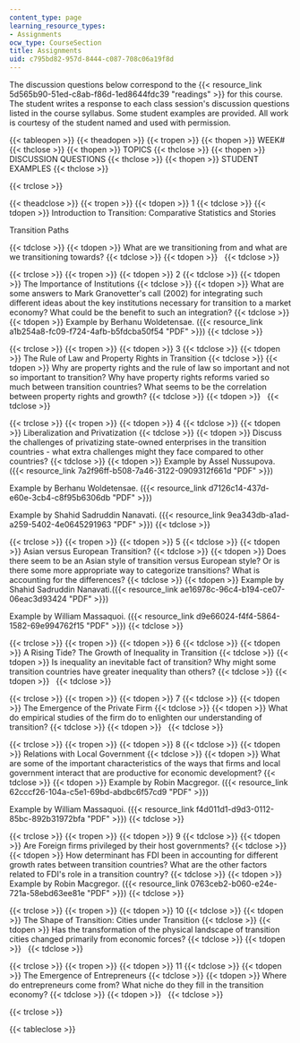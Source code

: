 ```yaml
---
content_type: page
learning_resource_types:
- Assignments
ocw_type: CourseSection
title: Assignments
uid: c795bd82-957d-8444-c087-708c06a19f8d
---
```


The discussion questions below correspond to the {{< resource_link 5d565b90-51ed-c8ab-f86d-1ed8644fdc39 "readings" >}} for this course. The student writes a response to each class session's discussion questions listed in the course syllabus. Some student examples are provided. All work is courtesy of the student named and used with permission.

{{< tableopen >}}
{{< theadopen >}}
{{< tropen >}}
{{< thopen >}}
WEEK#
{{< thclose >}}
{{< thopen >}}
TOPICS
{{< thclose >}}
{{< thopen >}}
DISCUSSION QUESTIONS
{{< thclose >}}
{{< thopen >}}
STUDENT EXAMPLES
{{< thclose >}}

{{< trclose >}}

{{< theadclose >}}
{{< tropen >}}
{{< tdopen >}}
1
{{< tdclose >}}
{{< tdopen >}}
Introduction to Transition: Comparative Statistics and Stories

Transition Paths


{{< tdclose >}}
{{< tdopen >}}
What are we transitioning from and what are we transitioning towards?
{{< tdclose >}}
{{< tdopen >}}
 
{{< tdclose >}}

{{< trclose >}}
{{< tropen >}}
{{< tdopen >}}
2
{{< tdclose >}}
{{< tdopen >}}
The Importance of Institutions
{{< tdclose >}}
{{< tdopen >}}
What are some answers to Mark Granovetter's call (2002) for integrating such different ideas about the key institutions necessary for transition to a market economy? What could be the benefit to such an integration?
{{< tdclose >}}
{{< tdopen >}}
Example by Berhanu Woldetensae. ({{< resource_link a1b254a8-fc09-f724-4afb-b5fdcba50f54 "PDF" >}})
{{< tdclose >}}

{{< trclose >}}
{{< tropen >}}
{{< tdopen >}}
3
{{< tdclose >}}
{{< tdopen >}}
The Rule of Law and Property Rights in Transition
{{< tdclose >}}
{{< tdopen >}}
Why are property rights and the rule of law so important and not so important to transition? Why have property rights reforms varied so much between transition countries? What seems to be the correlation between property rights and growth?
{{< tdclose >}}
{{< tdopen >}}
 
{{< tdclose >}}

{{< trclose >}}
{{< tropen >}}
{{< tdopen >}}
4
{{< tdclose >}}
{{< tdopen >}}
Liberalization and Privatization
{{< tdclose >}}
{{< tdopen >}}
Discuss the challenges of privatizing state-owned enterprises in the transition countries - what extra challenges might they face compared to other countries?
{{< tdclose >}}
{{< tdopen >}}
Example by Assel Nussupova. ({{< resource_link 7a2f96ff-b508-7a46-3122-0909312f661d "PDF" >}})  
  
Example by Berhanu Woldetensae. ({{< resource_link d7126c14-437d-e60e-3cb4-c8f95b6306db "PDF" >}})  
  
Example by Shahid Sadruddin Nanavati. ({{< resource_link 9ea343db-a1ad-a259-5402-4e0645291963 "PDF" >}})
{{< tdclose >}}

{{< trclose >}}
{{< tropen >}}
{{< tdopen >}}
5
{{< tdclose >}}
{{< tdopen >}}
Asian versus European Transition?
{{< tdclose >}}
{{< tdopen >}}
Does there seem to be an Asian style of transition versus European style? Or is there some more appropriate way to categorize transitions? What is accounting for the differences?
{{< tdclose >}}
{{< tdopen >}}
Example by Shahid Sadruddin Nanavati.({{< resource_link ae16978c-96c4-b194-ce07-06eac3d93424 "PDF" >}})  
  
Example by William Massaquoi. ({{< resource_link d9e66024-f4f4-5864-1582-69e994762f15 "PDF" >}})
{{< tdclose >}}

{{< trclose >}}
{{< tropen >}}
{{< tdopen >}}
6
{{< tdclose >}}
{{< tdopen >}}
A Rising Tide? The Growth of Inequality in Transition
{{< tdclose >}}
{{< tdopen >}}
Is inequality an inevitable fact of transition? Why might some transition countries have greater inequality than others?
{{< tdclose >}}
{{< tdopen >}}
 
{{< tdclose >}}

{{< trclose >}}
{{< tropen >}}
{{< tdopen >}}
7
{{< tdclose >}}
{{< tdopen >}}
The Emergence of the Private Firm
{{< tdclose >}}
{{< tdopen >}}
What do empirical studies of the firm do to enlighten our understanding of transition?
{{< tdclose >}}
{{< tdopen >}}
 
{{< tdclose >}}

{{< trclose >}}
{{< tropen >}}
{{< tdopen >}}
8
{{< tdclose >}}
{{< tdopen >}}
Relations with Local Government
{{< tdclose >}}
{{< tdopen >}}
What are some of the important characteristics of the ways that firms and local government interact that are productive for economic development?
{{< tdclose >}}
{{< tdopen >}}
Example by Robin Macgregor. ({{< resource_link 62cccf26-104a-c5e1-69bd-abdbc6f57cd9 "PDF" >}})  
  
Example by William Massaquoi. ({{< resource_link f4d011d1-d9d3-0112-85bc-892b31972bfa "PDF" >}})
{{< tdclose >}}

{{< trclose >}}
{{< tropen >}}
{{< tdopen >}}
9
{{< tdclose >}}
{{< tdopen >}}
Are Foreign firms privileged by their host governments?
{{< tdclose >}}
{{< tdopen >}}
How determinant has FDI been in accounting for different growth rates between transition countries? What are the other factors related to FDI's role in a transition country?
{{< tdclose >}}
{{< tdopen >}}
Example by Robin Macgregor. ({{< resource_link 0763ceb2-b060-e24e-721a-58ebd63ee81e "PDF" >}})
{{< tdclose >}}

{{< trclose >}}
{{< tropen >}}
{{< tdopen >}}
10
{{< tdclose >}}
{{< tdopen >}}
The Shape of Transition: Cities under Transition
{{< tdclose >}}
{{< tdopen >}}
Has the transformation of the physical landscape of transition cities changed primarily from economic forces?
{{< tdclose >}}
{{< tdopen >}}
 
{{< tdclose >}}

{{< trclose >}}
{{< tropen >}}
{{< tdopen >}}
11
{{< tdclose >}}
{{< tdopen >}}
The Emergence of Entrepreneurs
{{< tdclose >}}
{{< tdopen >}}
Where do entrepreneurs come from? What niche do they fill in the transition economy?
{{< tdclose >}}
{{< tdopen >}}
 
{{< tdclose >}}

{{< trclose >}}

{{< tableclose >}}